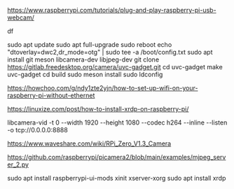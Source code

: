 https://www.raspberrypi.com/tutorials/plug-and-play-raspberry-pi-usb-webcam/

<!-- check disk space -->
df

sudo apt update
sudo apt full-upgrade
sudo reboot
echo "dtoverlay=dwc2,dr_mode=otg" | sudo tee -a /boot/config.txt
sudo apt install git meson libcamera-dev libjpeg-dev
git clone https://gitlab.freedesktop.org/camera/uvc-gadget.git
cd uvc-gadget
make uvc-gadget
cd build
sudo meson install
sudo ldconfig



<!-- try again -->

https://howchoo.com/g/ndy1zte2yjn/how-to-set-up-wifi-on-your-raspberry-pi-without-ethernet

https://linuxize.com/post/how-to-install-xrdp-on-raspberry-pi/

libcamera-vid -t 0 --width 1920 --height 1080 --codec h264 --inline --listen -o tcp://0.0.0.0:8888

https://www.waveshare.com/wiki/RPi_Zero_V1.3_Camera

https://github.com/raspberrypi/picamera2/blob/main/examples/mjpeg_server_2.py


sudo apt install raspberrypi-ui-mods xinit xserver-xorg
sudo apt install xrdp
